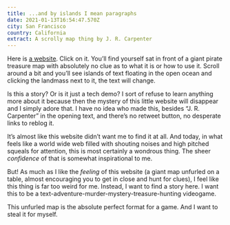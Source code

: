 ```yaml
---
title: ...and by islands I mean paragraphs
date: 2021-01-13T16:54:47.570Z
city: San Francisco
country: California
extract: A scrolly map thing by J. R. Carpenter
---
```

Here is [a website](http://luckysoap.com/andbyislands/). Click on it. You’ll find yourself sat in front of a giant pirate treasure map with absolutely no clue as to what it is or how to use it. Scroll around a bit and you’ll see islands of text floating in the open ocean and clicking the landmass next to it, the text will change. 

Is this a story? Or is it just a tech demo? I sort of refuse to learn anything more about it because then the mystery of this little website will disappear and I simply adore that. I have no idea who made this, besides “J. R. Carpenter” in the opening text, and there’s no retweet button, no desperate links to reblog it.

It’s almost like this website didn’t want me to find it at all. And today, in what feels like a world wide web filled with shouting noises and high pitched squeals for attention, this is most certainly a wondrous thing. The sheer _confidence_ of that is somewhat inspirational to me.

But! As much as I like the _feeling_ of this website (a giant map unfurled on a table, almost encouraging you to get in close and hunt for clues), I feel like this thing is far too weird for me. Instead, I want to find a story here. I want this to be a text-adventure-murder-mystery-treasure-hunting videogame. 

This unfurled map is the absolute perfect format for a game. And I want to steal it for myself.